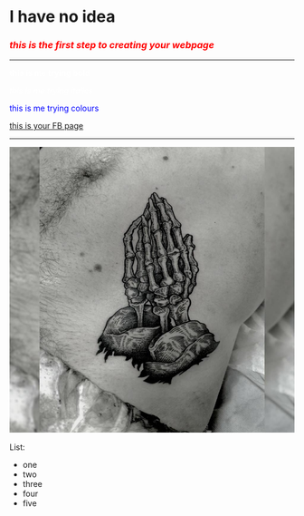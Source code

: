 <h1>I have no idea</h1>

<h3><i><font color="red">this is the first step to creating your webpage</font></i></h3>
<hr>
<font color="white"><b>this is me trying bold</b></font>


<font color="white"><i>this is me trying italics</i></font>


<font color="blue">this is me trying colours</font>


<a href="https://www.facebook.com/ben.efrah"> this is your FB page</a>

<hr>

<img src="benni-photo.jpg">


List:
- one
- two
- three
- four
- five

